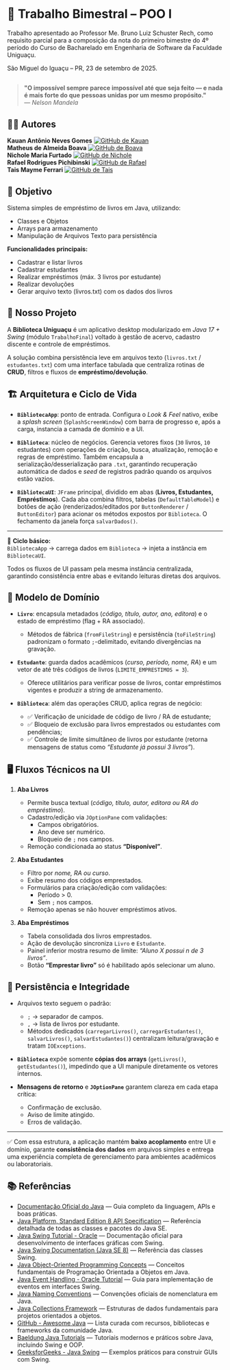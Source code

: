 
# 📖 Trabalho Bimestral – POO I

Trabalho apresentado ao Professor Me. Bruno Luiz Schuster Rech, como requisito parcial para a composição da nota do primeiro bimestre do 4º período do Curso de Bacharelado em Engenharia de Software da Faculdade Uniguaçu.

São Miguel do Iguaçu – PR, 23 de setembro de 2025.
##

> **"O impossível sempre parece impossível até que seja feito — e nada é mais forte do que pessoas unidas por um mesmo propósito."**  
> — *Nelson Mandela*

## 🧑‍💻 Autores

**Kauan Antônio Neves Gomes**  [![GitHub de Kauan](https://img.shields.io/badge/GitHub-kauansw2-black?logo=github)](https://github.com/kauansw2)  
**Matheus de Almeida Boava**  [![GitHub de Boava](https://img.shields.io/badge/GitHub-maboava-black?logo=github)](https://github.com/maboava)  
**Nichole Maria Furtado**  [![GitHub de Nichole](https://img.shields.io/badge/GitHub-Nichole_Furtado-black?logo=github)](https://github.com/Nichole-Furtado)  
**Rafael Rodrigues Pichibinski** [![GitHub de Rafael](https://img.shields.io/badge/GitHub-1Deatth-black?logo=github)](https://github.com/1Deatth)  
**Tais Mayme Ferrari**  [![GitHub de Tais](https://img.shields.io/badge/GitHub-Tais1905-black?logo=github)](https://github.com/Tais1905)  

## 📌 Objetivo

Sistema simples de empréstimo de livros em Java, utilizando:

* Classes e Objetos
* Arrays para armazenamento
* Manipulação de Arquivos Texto para persistência

**Funcionalidades principais:**

* Cadastrar e listar livros
* Cadastrar estudantes
* Realizar empréstimos (máx. 3 livros por estudante)
* Realizar devoluções
* Gerar arquivo texto (livros.txt) com os dados dos livros
## 📘 Nosso Projeto

A **Biblioteca Uniguaçu** é um aplicativo desktop modularizado em *Java 17 + Swing* (módulo `TrabalhoFinal`) voltado à gestão de acervo, cadastro discente e controle de empréstimos.  

A solução combina persistência leve em arquivos texto (`livros.txt` / `estudantes.txt`) com uma interface tabulada que centraliza rotinas de **CRUD**, filtros e fluxos de **empréstimo/devolução**.

## 🏗️ Arquitetura e Ciclo de Vida

- **`BibliotecaApp`**: ponto de entrada. Configura o *Look & Feel* nativo, exibe a *splash screen* (`SplashScreenWindow`) com barra de progresso e, após a carga, instancia a camada de domínio e a UI. 

- **`Biblioteca`**: núcleo de negócios. Gerencia vetores fixos (`30` livros, `10` estudantes) com operações de criação, busca, atualização, remoção e regras de empréstimo. Também encapsula a serialização/desserialização para `.txt`, garantindo recuperação automática de dados e *seed* de registros padrão quando os arquivos estão vazios.  
- **`BibliotecaUI`**: `JFrame` principal, dividido em abas (**Livros, Estudantes, Empréstimos**). Cada aba combina filtros, tabelas (`DefaultTableModel`) e botões de ação (renderizados/editados por `ButtonRenderer` / `ButtonEditor`) para acionar os métodos expostos por `Biblioteca`. O fechamento da janela força `salvarDados()`.

---

📌 **Ciclo básico:**  
`BibliotecaApp` → carrega dados em `Biblioteca` → injeta a instância em `BibliotecaUI`.  

Todos os fluxos de UI passam pela mesma instância centralizada, garantindo consistência entre abas e evitando leituras diretas dos arquivos.

## 📑 Modelo de Domínio

- **`Livro`**: encapsula metadados (*código, título, autor, ano, editora*) e o estado de empréstimo (flag + RA associado).  
  - Métodos de fábrica (`fromFileString`) e persistência (`toFileString`) padronizam o formato `;`-delimitado, evitando divergências na gravação.  

- **`Estudante`**: guarda dados acadêmicos (*curso, período, nome, RA*) e um vetor de até três códigos de livros (`LIMITE_EMPRESTIMOS = 3`).  
  - Oferece utilitários para verificar posse de livros, contar empréstimos vigentes e produzir a string de armazenamento.  

- **`Biblioteca`**: além das operações CRUD, aplica regras de negócio:  
  - ✅ Verificação de unicidade de código de livro / RA de estudante;  
  - ✅ Bloqueio de exclusão para livros emprestados ou estudantes com pendências;  
  - ✅ Controle de limite simultâneo de livros por estudante (retorna mensagens de status como *“Estudante já possui 3 livros”*).  

## 🖥️ Fluxos Técnicos na UI

1. **Aba Livros**  
   - Permite busca textual (*código, título, autor, editora ou RA do empréstimo*).  
   - Cadastro/edição via `JOptionPane` com validações:  
     - Campos obrigatórios.  
     - Ano deve ser numérico.  
     - Bloqueio de `;` nos campos.  
   - Remoção condicionada ao status **“Disponível”**.  

2. **Aba Estudantes**  
   - Filtro por *nome, RA ou curso*.  
   - Exibe resumo dos códigos emprestados.  
   - Formulários para criação/edição com validações:  
     - Período > 0.  
     - Sem `;` nos campos.  
   - Remoção apenas se não houver empréstimos ativos.  

3. **Aba Empréstimos**  
   - Tabela consolidada dos livros emprestados.  
   - Ação de devolução sincroniza `Livro` e `Estudante`.  
   - Painel inferior mostra resumo de limite: *“Aluno X possui n de 3 livros”*.  
   - Botão **“Emprestar livro”** só é habilitado após selecionar um aluno.  

## 💾 Persistência e Integridade

- Arquivos texto seguem o padrão:  
  - `;` → separador de campos.  
  - `,` → lista de livros por estudante.  
  - Métodos dedicados (`carregarLivros()`, `carregarEstudantes()`, `salvarLivros()`, `salvarEstudantes()`) centralizam leitura/gravação e tratam `IOExceptions`.  

- **`Biblioteca`** expõe somente **cópias dos arrays** (`getLivros()`, `getEstudantes()`), impedindo que a UI manipule diretamente os vetores internos.  

- **Mensagens de retorno** e **`JOptionPane`** garantem clareza em cada etapa crítica:  
  - Confirmação de exclusão.  
  - Aviso de limite atingido.  
  - Erros de validação.  

---

✅ Com essa estrutura, a aplicação mantém **baixo acoplamento** entre UI e domínio, garante **consistência dos dados** em arquivos simples e entrega uma experiência completa de gerenciamento para ambientes acadêmicos ou laboratoriais.

## 📚 Referências

- [Documentação Oficial do Java](https://docs.oracle.com/javase/8/docs/) — Guia completo da linguagem, APIs e boas práticas.  
- [Java Platform, Standard Edition 8 API Specification](https://docs.oracle.com/javase/8/docs/api/) — Referência detalhada de todas as classes e pacotes do Java SE.  
- [Java Swing Tutorial - Oracle](https://docs.oracle.com/javase/tutorial/uiswing/) — Documentação oficial para desenvolvimento de interfaces gráficas com Swing.  
- [Java Swing Documentation (Java SE 8)](https://docs.oracle.com/javase/8/docs/api/javax/swing/package-summary.html) — Referência das classes Swing.  
- [Java Object-Oriented Programming Concepts](https://docs.oracle.com/javase/tutorial/java/concepts/) — Conceitos fundamentais de Programação Orientada a Objetos em Java.  
- [Java Event Handling - Oracle Tutorial](https://docs.oracle.com/javase/tutorial/uiswing/events/index.html) — Guia para implementação de eventos em interfaces Swing.  
- [Java Naming Conventions](https://www.oracle.com/java/technologies/javase/codeconventions-namingconventions.html) — Convenções oficiais de nomenclatura em Java.  
- [Java Collections Framework](https://docs.oracle.com/javase/8/docs/technotes/guides/collections/overview.html) — Estruturas de dados fundamentais para projetos orientados a objetos.  
- [GitHub - Awesome Java](https://github.com/akullpp/awesome-java) — Lista curada com recursos, bibliotecas e frameworks da comunidade Java.  
- [Baeldung Java Tutorials](https://www.baeldung.com/java-tutorial) — Tutoriais modernos e práticos sobre Java, incluindo Swing e OOP.  
- [GeeksforGeeks - Java Swing](https://www.geeksforgeeks.org/java-swing/) — Exemplos práticos para construir GUIs com Swing.  
